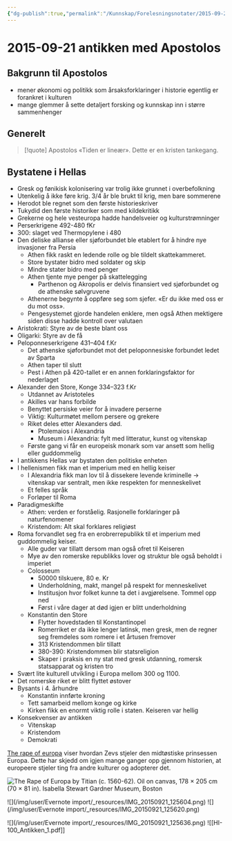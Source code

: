 ```yaml
---
{"dg-publish":true,"permalink":"/Kunnskap/Forelesningsnotater/2015-09-21 antikken med Apostolos/","title":"2015-09-21 antikken med Apostolos","tags":["forelesning","hi100","historie"]}
---
```



# 2015-09-21 antikken med Apostolos
## Bakgrunn til Apostolos

* mener økonomi og politikk som årsaksforklaringer i historie egentlig er forankret i kulturen
* mange glemmer å sette detaljert forsking og kunnskap inn i større sammenhenger

## Generelt

>[!quote] Apostolos
> «Tiden er lineær». Dette er en kristen tankegang.

## Bystatene i Hellas

* Gresk og fønikisk kolonisering var trolig ikke grunnet i overbefolkning
* Utenkelig å ikke føre krig. 3/4 år ble brukt til krig, men bare sommerene
* Herodot ble regnet som den første historieskriver
* Tukydid den første historiker som med kildekritikk
* Grekerne og hele vesteuropa hadde handelsveier og kulturstrømninger
* Perserkrigene 492-480 fKr
 * 300: slaget ved Thermopylene i 480
* Den deliske allianse eller sjøforbundet ble etablert for å hindre nye invasjoner fra Persia
	* Athen fikk raskt en ledende rolle og ble tildelt skattekammeret.
	* Store bystater bidro med soldater og skip
	* Mindre stater bidro med penger
	* Athen tjente mye penger på skattelegging
		* Parthenon og Akropolis er delvis finansiert ved sjøforbundet og de athenske sølvgruvene
	* Athenerne begynte å oppføre seg som sjefer. «Er du ikke med oss er du mot oss».
	* Pengesystemet gjorde handelen enklere, men også Athen mektigere siden disse hadde kontroll over valutaen
* Aristokrati: Styre av de beste blant oss
* Oligarki: Styre av de få
* Peloponneserkrigene 431–404 f.Kr
	* Det athenske sjøforbundet mot det peloponnesiske forbundet ledet av Sparta
	* Athen taper til slutt
	* Pest i Athen på 420-tallet er en annen forklaringsfaktor for nederlaget
* Alexander den Store, Konge 334–323 f.Kr
	* Utdannet av Aristoteles
	* Akilles var hans forbilde
	* Benyttet persiske veier for å invadere perserne
	* Viktig: Kulturmøtet mellom persere og grekere
	* Riket deles etter Alexanders død. 
		* Ptolemaios i Alexandria
		* Museum i Alexandria: fylt med litteratur, kunst og vitenskap
	* Første gang vi får en europeisk monark som var ansett som hellig eller guddommelig
* I antikkens Hellas var bystaten den politiske enheten
* I hellenismen fikk man et imperium med en hellig keiser
	* I Alexandria fikk man lov til å dissekere levende kriminelle -> vitenskap var sentralt, men ikke respekten for menneskelivet
	* Et felles språk
	* Forløper til Roma
* Paradigmeskifte
	* Athen: verden er forståelig. Rasjonelle forklaringer på naturfenomener
	* Kristendom: Alt skal forklares religiøst
* Roma forvandlet seg fra en erobrerrepublikk til et imperium med guddommelig keiser.
	* Alle guder var tillatt dersom man også ofret til Keiseren
	* Mye av den romerske republikks lover og struktur ble også beholdt i imperiet
	* Colosseum
		* 50000 tilskuere, 80 e. Kr
		* Underholdning, makt, mangel på respekt for menneskelivet
		* Institusjon hvor folket kunne ta det i avgjørelsene. Tommel opp ned
		* Først i våre dager at død igjen er blitt underholdning
	* Konstantin den Store
		* Flytter hovedstaden til Konstantinopel
		* Romerriket er da ikke lenger latinsk, men gresk, men de regner seg fremdeles som romere i et årtusen fremover
		* 313 Kristendommen blir tillatt
		* 380-390: Kristendommen blir statsreligion
		* Skaper i praksis en ny stat med gresk utdanning, romersk statsapparat og kristen tro
* Svært lite kulturell utvikling i Europa mellom 300 og 1100.
* Det romerske riket er blitt flyttet østover
* Bysants i 4. århundre
	* Konstantin innførte kroning
	* Tett samarbeid mellom konge og kirke
	* Kirken fikk en enormt viktig rolle i staten. Keiseren var hellig
* Konsekvenser av antikken
	* Vitenskap
	* Kristendom
	* Demokrati

[The rape of europa](https://en.wikipedia.org/wiki/The_Rape_of_Europa_(Titian)) viser hvordan Zevs stjeler den midtøstiske prinsessen Europa. Dette har skjedd om igjen mange ganger opp gjennom historien, at europeere stjeler ting fra andre kulturer og adopterer det.

![The Rape of Europa by Titian (c. 1560-62). Oil on canvas, 178 × 205 cm (70 × 81 in). Isabella Stewart Gardner Museum, Boston](https://upload.wikimedia.org/wikipedia/commons/thumb/4/41/Tizian_085.jpg/876px-Tizian_085.jpg)

![](/img/user/Evernote import/_resources/IMG_20150921_125604.png)
![](/img/user/Evernote import/_resources/IMG_20150921_125620.png)

![](/img/user/Evernote import/_resources/IMG_20150921_125636.png)
![[HI-100_Antikken_1.pdf]]
